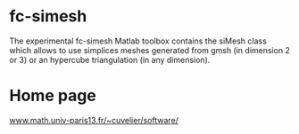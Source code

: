 # fc-simesh
The experimental fc-simesh Matlab toolbox contains the siMesh class which allows to use simplices meshes generated from gmsh (in dimension 2 or 3) or an hypercube triangulation (in any dimension). 

# Home page
www.math.univ-paris13.fr/~cuvelier/software/
